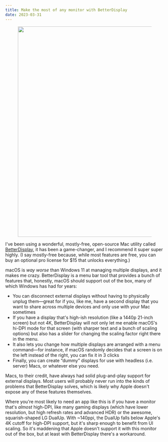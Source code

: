```yaml
---
title: Make the most of any monitor with BetterDisplay
date: 2023-03-31
---
```

<figure class="wp-block-image size-large"><img decoding="async" loading="lazy" width="1024" height="665" src="https://wp2.demaree.me/wp-content/uploads/2023/03/Screenshot-2023-03-30-at-9.08.22-PM-1024x665.png" alt="" class="wp-image-6179" srcset="https://wp2.demaree.me/wp-content/uploads/2023/03/Screenshot-2023-03-30-at-9.08.22-PM-1024x665.png 1024w, https://wp2.demaree.me/wp-content/uploads/2023/03/Screenshot-2023-03-30-at-9.08.22-PM-300x195.png 300w, https://wp2.demaree.me/wp-content/uploads/2023/03/Screenshot-2023-03-30-at-9.08.22-PM-768x499.png 768w, https://wp2.demaree.me/wp-content/uploads/2023/03/Screenshot-2023-03-30-at-9.08.22-PM-1536x998.png 1536w, https://wp2.demaree.me/wp-content/uploads/2023/03/Screenshot-2023-03-30-at-9.08.22-PM-2048x1330.png 2048w" sizes="(max-width: 1024px) 100vw, 1024px"></figure>

I've been using a wonderful, mostly-free, open-source Mac utility called [BetterDisplay](https://github.com/waydabber/BetterDisplay), it has been a game-changer, and I recommend it super super highly. (I say mostly-free because, while most features are free, you can buy an optional pro license for $15 that unlocks everything.)

macOS is _way worse_ than Windows 11 at managing multiple displays, and it makes me crazy. BetterDisplay is a menu bar tool that provides a bunch of features that, honestly, macOS should support out of the box, many of which Windows has had for years:

-   You can disconnect external displays without having to physically unplug them—great for if you, like me, have a second display that you want to share across multiple devices and only use with your Mac sometimes
-   If you have a display that's high-ish resolution (like a 1440p 21-inch screen) but not 4K, BetterDisplay will not only let me enable macOS's hi-DPI mode for that screen (with sharper text and a bunch of scaling options) but also has a slider for changing the scaling factor right there in the menu.
-   It also lets you change how multiple displays are arranged with a menu command—for instance, if macOS randomly decides that a screen is on the left instead of the right, you can fix it in 3 clicks
-   Finally, you can create “dummy” displays for use with headless (i.e. server) Macs, or whatever else you need.

Macs, to their credit, have always had solid plug-and-play support for external displays. Most users will probably never run into the kinds of problems that BetterDisplay solves, which is likely why Apple doesn't expose any of these features themselves.

Where you're most likely to need an app like this is if you have a monitor that's _almost_ high-DPI, like many gaming displays (which have lower resolution, but high refresh rates and advanced HDR) or the awesome, squarish-shaped LG DualUp. With ~140ppi, the DualUp falls below Apple's 4K cutoff for high-DPI support, but it's sharp enough to benefit from UI scaling. So it's maddening that Apple doesn't support it with this monitor out of the box, but at least with BetterDisplay there's a workaround.
